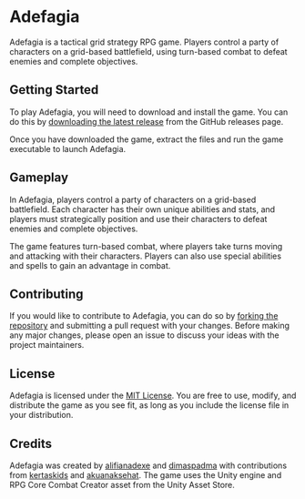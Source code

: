 # Adefagia

Adefagia is a tactical grid strategy RPG game. Players control a party of characters on a grid-based battlefield, using turn-based combat to defeat enemies and complete objectives.

## Getting Started
To play Adefagia, you will need to download and install the game. You can do this by [downloading the latest release](https://github.com/gac-research-club/adefagia-dev/releases) from the GitHub releases page.

Once you have downloaded the game, extract the files and run the game executable to launch Adefagia.

## Gameplay
In Adefagia, players control a party of characters on a grid-based battlefield. Each character has their own unique abilities and stats, and players must strategically position and use their characters to defeat enemies and complete objectives.

The game features turn-based combat, where players take turns moving and attacking with their characters. Players can also use special abilities and spells to gain an advantage in combat.

## Contributing
If you would like to contribute to Adefagia, you can do so by [forking the repository](https://github.com/gac-research-club/adefagia-dev/fork) and submitting a pull request with your changes. Before making any major changes, please open an issue to discuss your ideas with the project maintainers.

## License
Adefagia is licensed under the [MIT License](https://opensource.org/licenses/MIT). You are free to use, modify, and distribute the game as you see fit, as long as you include the license file in your distribution.

## Credits
Adefagia was created by [alifianadexe](https://github.com/alifianadexe) and [dimaspadma](https://github.com/dimaspadma) with contributions from [kertaskids](https://github.com/kertaskids) and [akuanaksehat](https://github.com/akuanaksehat). The game uses the Unity engine and RPG Core Combat Creator asset from the Unity Asset Store.
